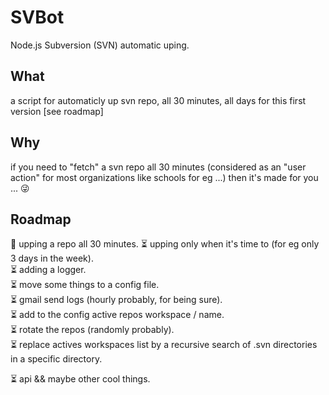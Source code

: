 # SVBot
Node.js Subversion (SVN) automatic uping.  

## What
a script for automaticly up svn repo, all 30 minutes, all days for this first version [see roadmap]

## Why
if you need to "fetch" a svn repo all 30 minutes (considered as an "user action" for most organizations like schools for eg ...) then it's made for you ... 😜

## Roadmap
🔧 upping a repo all 30 minutes. 
⏳ upping only when it's time to (for eg only 3 days in the week).  
⏳ adding a logger.  
⏳ move some things to a config file.  
⏳ gmail send logs (hourly probably, for being sure).  
⏳ add to the config active repos workspace / name.  
⏳ rotate the repos (randomly probably).  
⏳ replace actives workspaces list by a recursive search of .svn directories in a specific directory.  

⏳ api && maybe other cool things.  
